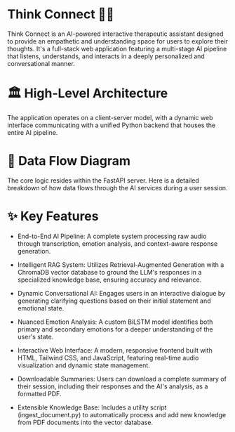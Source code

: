 # Think Connect 🧠✨

Think Connect is an AI-powered interactive therapeutic assistant designed to provide an empathetic and understanding space for users to explore their thoughts. It's a full-stack web application featuring a multi-stage AI pipeline that listens, understands, and interacts in a deeply personalized and conversational manner.

# 🏛️ High-Level Architecture

The application operates on a client-server model, with a dynamic web interface communicating with a unified Python backend that houses the entire AI pipeline.

# 🌊 Data Flow Diagram

The core logic resides within the FastAPI server. Here is a detailed breakdown of how data flows through the AI services during a user session.

# ✨ Key Features
- End-to-End AI Pipeline: A complete system processing raw audio through transcription, emotion analysis, and context-aware response generation.

- Intelligent RAG System: Utilizes Retrieval-Augmented Generation with a ChromaDB vector database to ground the LLM's responses in a specialized knowledge base, ensuring accuracy and relevance.

- Dynamic Conversational AI: Engages users in an interactive dialogue by generating clarifying questions based on their initial statement and emotional state.

- Nuanced Emotion Analysis: A custom BiLSTM model identifies both primary and secondary emotions for a deeper understanding of the user's state.

- Interactive Web Interface: A modern, responsive frontend built with HTML, Tailwind CSS, and JavaScript, featuring real-time audio visualization and dynamic state management.

- Downloadable Summaries: Users can download a complete summary of their session, including their responses and the AI's analysis, as a formatted PDF.

- Extensible Knowledge Base: Includes a utility script (ingest_document.py) to automatically process and add new knowledge from PDF documents into the vector database.
